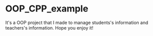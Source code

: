# OOP_CPP_example
It's a OOP project that I made to manage students's information and teachers's information. Hope you enjoy it!
